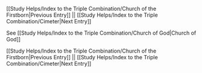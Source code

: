 [[Study Helps/Index to the Triple Combination/Church of the Firstborn|Previous Entry]]  ||  [[Study Helps/Index to the Triple Combination/Cimeter|Next Entry]]

 See [[Study Helps/Index to the Triple Combination/Church of God|Church of God]]

[[Study Helps/Index to the Triple Combination/Church of the Firstborn|Previous Entry]]  ||  [[Study Helps/Index to the Triple Combination/Cimeter|Next Entry]]